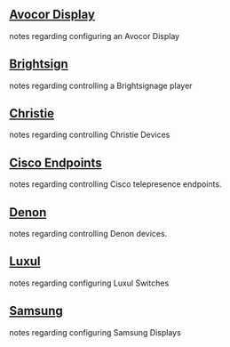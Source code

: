 ## [Avocor Display](/Device%20Configuration/avocor/readme.md)
notes regarding configuring an Avocor Display

## [Brightsign](/Device%20Configuration/Brightsign/readme.md)
notes regarding controlling a Brightsignage player

## [Christie](/Device%20Configuration/Christie/readme.md)
notes regarding controlling Christie Devices

## [Cisco Endpoints](/Device%20Configuration/Cisco/readme.md)
notes regarding controlling Cisco telepresence endpoints.

## [Denon](/Device%20Configuration/Denon/readme.md)
notes regarding controlling Denon devices.

## [Luxul](/Device%20Configuration/Luxul/readme.md)
notes regarding configuring Luxul Switches

## [Samsung](/Device%20Configuration/Samsung/readme.md)
notes regarding configuring Samsung Displays
